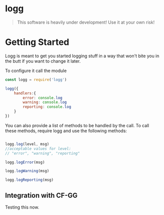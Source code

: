 # logg

> This software is heavily under development! Use it at your own risk!

# Getting Started

Logg is meant to get you started logging stuff in a way that won't bite you in the butt if you want to change it later.

To configure it call the module

```js
const logg = require('logg')

logg({
    handlers:{
        error: console.log
        warning: console.log
        reporting: console.log
    }
})
```

You can also provide a list of methods to be handled by the call. To call these methods, require logg and use the following methods:

```js

logg.log(level, msg)
//acceptable values for level:
// "error", "warning", "reporting"

logg.logError(msg)

logg.logWarning(msg)

logg.logReporting(msg)

```

## Integration with CF-GG
Testing this now.